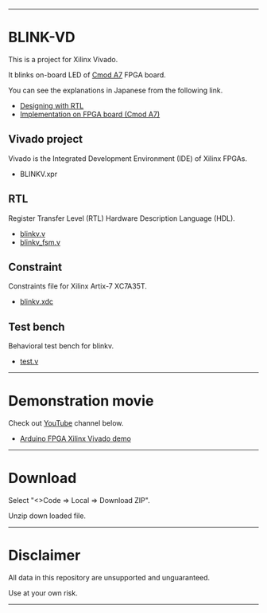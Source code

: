--------
# BLINK-VD
 This is a project for Xilinx Vivado.

 It blinks on-board LED of [Cmod A7](https://digilent.com/reference/programmable-logic/cmod-a7/start) FPGA board.

 You can see the explanations in Japanese from the following link.

- [Designing with RTL](http://hello.world.coocan.jp/ARDUINO15/arduino15_2.html)
- [Implementation on FPGA board (Cmod A7)](http://hello.world.coocan.jp/ARDUINO26/arduino26_6.html)

## Vivado project
 Vivado is the Integrated Development Environment (IDE) of Xilinx FPGAs.
 
- BLINKV.xpr

## RTL
 Register Transfer Level (RTL) Hardware Description Language (HDL).
 
- [blinkv.v](BLINKV.srcs/sources_1/blinkv.v)
- [blinkv_fsm.v](BLINKV.srcs/sources_1/blinkv_fsm.v)

## Constraint
 Constraints file for Xilinx Artix-7 XC7A35T.

- [blinkv.xdc](BLINKV.srcs/constrs_1/blinkv.xdc)

## Test bench
 Behavioral test bench for blinkv.

- [test.v](BLINKV.srcs/sim_1/test.v)

--------
# Demonstration movie
 Check out [YouTube](https://www.youtube.com/@cgch1) channel below.

- [Arduino FPGA Xilinx Vivado demo](https://www.youtube.com/watch?v=XDAk97i88ek)

--------
# Download
 Select "<>Code => Local => Download ZIP".

 Unzip down loaded file.

--------
# Disclaimer
 All data in this repository are unsupported and unguaranteed.

 Use at your own risk.

--------
